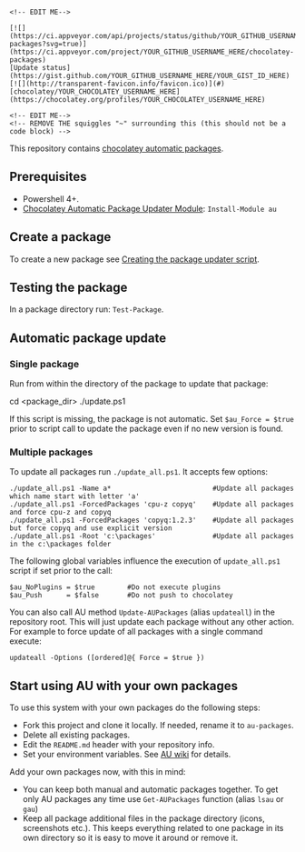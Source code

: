 ~~~
<!-- EDIT ME-->

[![](https://ci.appveyor.com/api/projects/status/github/YOUR_GITHUB_USERNAME_HERE/chocolatey-packages?svg=true)](https://ci.appveyor.com/project/YOUR_GITHUB_USERNAME_HERE/chocolatey-packages)
[Update status](https://gist.github.com/YOUR_GITHUB_USERNAME_HERE/YOUR_GIST_ID_HERE)
[![](http://transparent-favicon.info/favicon.ico)](#)
[chocolatey/YOUR_CHOCOLATEY_USERNAME_HERE](https://chocolatey.org/profiles/YOUR_CHOCOLATEY_USERNAME_HERE)

<!-- EDIT ME-->
<!-- REMOVE THE squiggles "~" surrounding this (this should not be a code block) -->
~~~

This repository contains [chocolatey automatic packages](https://chocolatey.org/docs/automatic-packages).

## Prerequisites

- Powershell 4+.
- [Chocolatey Automatic Package Updater Module](https://github.com/majkinetor/au): `Install-Module au`

## Create a package

To create a new package see [Creating the package updater script](https://github.com/majkinetor/au#creating-the-package-updater-script).

## Testing the package

In a package directory run: `Test-Package`.

## Automatic package update

### Single package

Run  from within the directory of the package to update that package:
   
   cd <package_dir>
   ./update.ps1

If this script is missing, the package is not automatic. Set `$au_Force = $true` prior to script call to update the package even if no new version is found.

### Multiple packages

To update all packages run `./update_all.ps1`. It accepts few options:

    ./update_all.ps1 -Name a*                         #Update all packages which name start with letter 'a'
    ./update_all.ps1 -ForcedPackages 'cpu-z copyq'    #Update all packages and force cpu-z and copyq
    ./update_all.ps1 -ForcedPackages 'copyq:1.2.3'    #Update all packages but force copyq and use explicit version
    ./update_all.ps1 -Root 'c:\packages'              #Update all packages in the c:\packages folder

The following global variables influence the execution of `update_all.ps1` script if set prior to the call:

    $au_NoPlugins = $true        #Do not execute plugins
    $au_Push      = $false       #Do not push to chocolatey

You can also call AU method `Update-AUPackages` (alias `updateall`) in the repository root. This will just update each package without any other action. For example to force update of all packages with a single command execute:

    updateall -Options ([ordered]@{ Force = $true })

## Start using AU with your own packages

To use this system with your own packages do the following steps:

* Fork this project and clone it locally. If needed, rename it to `au-packages`.
* Delete all existing packages.
* Edit the `README.md` header with your repository info.
* Set your environment variables. See [AU wiki](https://github.com/majkinetor/au/wiki#environment-variables) for details.

Add your own packages now, with this in mind:
* You can keep both manual and automatic packages together. To get only AU packages any time use `Get-AUPackages` function (alias `lsau` or `gau`)
* Keep all package additional files in the package directory (icons, screenshots etc.). This keeps everything related to one package in its own directory so it is easy to move it around or remove it.
